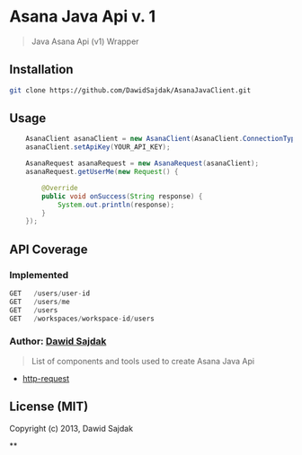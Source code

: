 # Asana Java Api v. 1

> Java Asana Api (v1) Wrapper

## Installation
```bash
git clone https://github.com/DawidSajdak/AsanaJavaClient.git
```
## Usage

``` java
    AsanaClient asanaClient = new AsanaClient(AsanaClient.ConnectionType.API_KEY);
    asanaClient.setApiKey(YOUR_API_KEY);

    AsanaRequest asanaRequest = new AsanaRequest(asanaClient);
    asanaRequest.getUserMe(new Request() {

        @Override
        public void onSuccess(String response) {
            System.out.println(response);
        }
    });
```

## API Coverage

### Implemented

``` scala
GET   /users/user-id
GET   /users/me
GET   /users
GET   /workspaces/workspace-id/users
```
### Author: [Dawid Sajdak][0]

[0]: https://github.com/DawidSajdak/

> List of components and tools used to create Asana Java Api
- [http-request](https://github.com/kevinsawicki/http-request)

## License (MIT)

Copyright (c) 2013, Dawid Sajdak

**